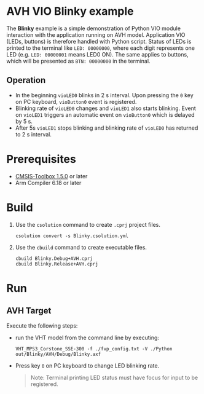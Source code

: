 # AVH VIO Blinky example

The **Blinky** example is a simple demonstration of Python VIO module interaction with the application running on AVH model. Application VIO (LEDs, buttons) is therefore handled with Python script. Status of LEDs is printed to the terminal like `LED: 00000000`, where each digit represents one LED (e.g. `LED: 00000001` means LED0 ON). The same applies to buttons, which will be presented as `BTN: 00000000` in the terminal. 

## Operation

- In the beginning `vioLED0` blinks in 2 s interval. Upon pressing the `0` key on PC keyboard, `vioButton0` event is registered.
- Blinking rate of `vioLED0` changes and `vioLED1` also starts blinking. Event on `vioLED1` triggers an automatic event on `vioButton0` which is delayed by 5 s.
- After 5s `vioLED1` stops blinking and blinking rate of `vioLED0` has returned to 2 s interval.

# Prerequisites

- [CMSIS-Toolbox 1.5.0](https://github.com/Open-CMSIS-Pack/cmsis-toolbox/releases/tag/1.5.0) or later
- Arm Compiler 6.18 or later

# Build

1. Use the `csolution` command to create `.cprj` project files.
   ```
   csolution convert -s Blinky.csolution.yml
   ```
2. Use the `cbuild` command to create executable files.
   ```
   cbuild Blinky.Debug+AVH.cprj
   cbuild Blinky.Release+AVH.cprj
   ```

# Run
## AVH Target

Execute the following steps:
 - run the VHT model from the command line by executing:
   ```
   VHT_MPS3_Corstone_SSE-300 -f ./fvp_config.txt -V ./Python out/Blinky/AVH/Debug/Blinky.axf
   ```
- Press key `0` on PC keyboard to change LED blinking rate.
  >Note: Terminal printing LED status must have focus for input to be registered.